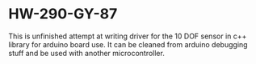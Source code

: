 # HW-290-GY-87
This is unfinished attempt at writing driver for the 10 DOF sensor in c++ library for arduino board use. It can be cleaned from arduino debugging stuff and be used with another microcontroller.
